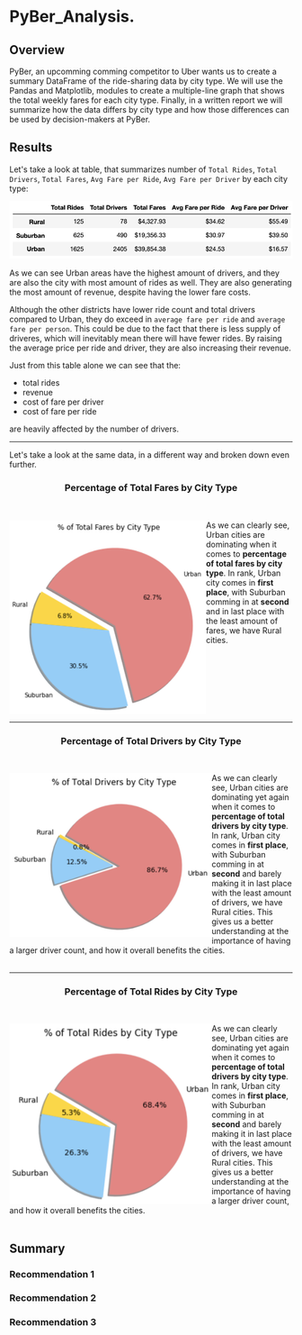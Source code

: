 # PyBer_Analysis.

## Overview
PyBer, an upcomming comming competitor to Uber wants us to create a summary DataFrame of the ride-sharing data by city type. We will use the Pandas and Matplotlib, modules to create a multiple-line graph that shows the total weekly fares for each city type. Finally, in a written report we will summarize how the data differs by city type and how those differences can be used by decision-makers at PyBer.

## Results

Let's take a look at table, that summarizes number of `Total Rides`, `Total Drivers`, `Total Fares`, `Avg Fare per Ride`, `Avg Fare per Driver` by each city type:

<img src="/analysis/pyber_dataTable.png" alt="pyberData_table_summary"><br>

As we can see Urban areas have the highest amount of drivers, and they are also the city with most amount of rides as well. They are also generating the most amount of revenue, despite having the lower fare costs. 

Although the other districts have lower ride count and total drivers compared to Urban, they do exceed in `average fare per ride` and `average fare per person`. This could be due to the fact that there is less supply of driveres, which will inevitably mean there will have fewer rides. By raising the average price per ride and driver, they are also increasing their revenue.  

Just from this table alone we can see that the:

- total rides
- revenue
- cost of fare per driver 
- cost of fare per ride 

are heavily affected by the number of drivers.

---

Let's take a look at the same data, in a different way and broken down even further. 

<p>
  <h3 align="center">Percentage of Total Fares by City Type</h3>
  <br>
</p>

<img src="/analysis/fares_by_city_type.png" alt="fares_by_city_type.png" align="left" width="350">

As we can clearly see, Urban cities are dominating when it comes to **percentage of total fares by city type**. In rank, Urban city comes in **first place**, with Suburban comming in at **second** and in last place with the least amount of fares, we have Rural cities. 
<br clear = "left"/>

---

<p>
  <h3 align="center">Percentage of Total Drivers by City Type</h3>
  <br>
</p>

<img src="/analysis/total_drivers_by_city_type.png" alt="total_drivers_by_city_type" align="left" width="360">

As we can clearly see, Urban cities are dominating yet again when it comes to **percentage of total drivers by city type**. In rank, Urban city comes in **first place**, with Suburban comming in at **second** and barely making it in last place with the least amount of drivers, we have Rural cities. This gives us a better understanding at the importance of having a larger driver count, and how it overall benefits the cities.  
<br clear = "left"/>

---


<p>
  <h3 align="center">Percentage of Total Rides by City Type</h3>
  <br>
</p>

<img src="/analysis/total_rides_by_city_type.png" alt="total_rides_by_city_type" align="left" width="360">

As we can clearly see, Urban cities are dominating yet again when it comes to **percentage of total drivers by city type**. In rank, Urban city comes in **first place**, with Suburban comming in at **second** and barely making it in last place with the least amount of drivers, we have Rural cities. This gives us a better understanding at the importance of having a larger driver count, and how it overall benefits the cities.  
<br clear = "left"/>







## Summary 

### Recommendation 1

### Recommendation 2

### Recommendation 3

